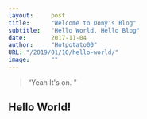 ```yaml
---
layout:     post
title:      "Welcome to Dony's Blog"
subtitle:   "Hello World, Hello Blog"
date:       2017-11-04
author:     "Hotpotato00"
URL: "/2019/01/10/hello-world/"
image:      ""
---
```


> “Yeah It's on. ”


## Hello World!
